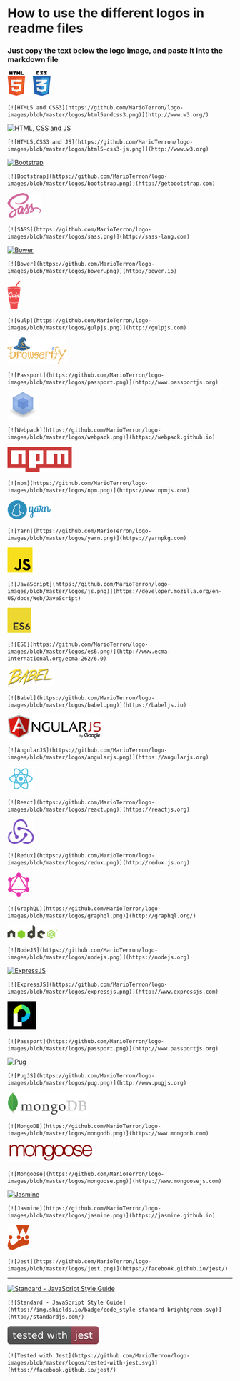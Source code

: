# How to use the different logos in readme files

### Just copy the text below the logo image, and paste it into the markdown file


[![HTML and CSS](https://github.com/MarioTerron/logo-images/blob/master/logos/html5andcss3.png)](https://www.w3.org)

    [![HTML5 and CSS3](https://github.com/MarioTerron/logo-images/blob/master/logos/html5andcss3.png)](http://www.w3.org/)  

[![HTML, CSS and JS](https://github.com/MarioTerron/logo-images/blob/master/logos/html5-css3-js.png)](https://www.w3.org)

    [![HTML5,CSS3 and JS](https://github.com/MarioTerron/logo-images/blob/master/logos/html5-css3-js.png)](http://www.w3.org)  

[![Bootstrap](https://github.com/MarioTerron/logo-images/blob/master/logos/bootstrap.png)](http://getbootstrap.com)

    [![Bootstrap](https://github.com/MarioTerron/logo-images/blob/master/logos/bootstrap.png)](http://getbootstrap.com)  

[![SASS](https://github.com/MarioTerron/logo-images/blob/master/logos/sass.png)](http://sass-lang.com)

    [![SASS](https://github.com/MarioTerron/logo-images/blob/master/logos/sass.png)](http://sass-lang.com)

[![Bower](https://github.com/MarioTerron/logo-images/blob/master/logos/bower.png)](https://bower.io)

    [![Bower](https://github.com/MarioTerron/logo-images/blob/master/logos/bower.png)](http://bower.io)  

[![Gulp](https://github.com/MarioTerron/logo-images/blob/master/logos/gulpjs.png)](https://gulpjs.com)

    [![Gulp](https://github.com/MarioTerron/logo-images/blob/master/logos/gulpjs.png)](http://gulpjs.com)

[![Browserify](https://github.com/MarioTerron/logo-images/blob/master/logos/browserify.png)](http://www.browserify.org)

    [![Passport](https://github.com/MarioTerron/logo-images/blob/master/logos/passport.png)](http://www.passportjs.org)

[![Webpack](https://github.com/MarioTerron/logo-images/blob/master/logos/webpack.png)](https://webpack.github.io)

    [![Webpack](https://github.com/MarioTerron/logo-images/blob/master/logos/webpack.png)](https://webpack.github.io)

[![npm](https://github.com/MarioTerron/logo-images/blob/master/logos/npm.png)](https://www.npmjs.com)

    [![npm](https://github.com/MarioTerron/logo-images/blob/master/logos/npm.png)](https://www.npmjs.com)
 
[![Yarn](https://github.com/MarioTerron/logo-images/blob/master/logos/yarn.png)](https://yarnpkg.com)

    [![Yarn](https://github.com/MarioTerron/logo-images/blob/master/logos/yarn.png)](https://yarnpkg.com)

[![JavaScript](https://github.com/MarioTerron/logo-images/blob/master/logos/js.png)](https://developer.mozilla.org/en-US/docs/Web/JavaScript)

    [![JavaScript](https://github.com/MarioTerron/logo-images/blob/master/logos/js.png)](https://developer.mozilla.org/en-US/docs/Web/JavaScript)

[![ES6](https://github.com/MarioTerron/logo-images/blob/master/logos/es6.png)](http://www.ecma-international.org/ecma-262/6.0)

    [![ES6](https://github.com/MarioTerron/logo-images/blob/master/logos/es6.png)](http://www.ecma-international.org/ecma-262/6.0)

[![Babel](https://github.com/MarioTerron/logo-images/blob/master/logos/babel.png)](https://babeljs.io)

    [![Babel](https://github.com/MarioTerron/logo-images/blob/master/logos/babel.png)](https://babeljs.io)

[![AngularJS](https://github.com/MarioTerron/logo-images/blob/master/logos/angularjs.png)](https://angularjs.org)

    [![AngularJS](https://github.com/MarioTerron/logo-images/blob/master/logos/angularjs.png)](https://angularjs.org)

[![React](https://github.com/MarioTerron/logo-images/blob/master/logos/react.png)](https://reactjs.org)

    [![React](https://github.com/MarioTerron/logo-images/blob/master/logos/react.png)](https://reactjs.org)

[![Redux](https://github.com/MarioTerron/logo-images/blob/master/logos/redux.png)](http://redux.js.org)

    [![Redux](https://github.com/MarioTerron/logo-images/blob/master/logos/redux.png)](http://redux.js.org)

[![GraphQL](https://github.com/MarioTerron/logo-images/blob/master/logos/graphql.png)](http://graphql.org/)

    [![GraphQL](https://github.com/MarioTerron/logo-images/blob/master/logos/graphql.png)](http://graphql.org/)


[![NodeJS](https://github.com/MarioTerron/logo-images/blob/master/logos/nodejs.png)](https://nodejs.org)

    [![NodeJS](https://github.com/MarioTerron/logo-images/blob/master/logos/nodejs.png)](https://nodejs.org)

[![ExpressJS](https://github.com/MarioTerron/logo-images/blob/master/logos/expressjs.png)](http://expressjs.com)

    [![ExpressJS](https://github.com/MarioTerron/logo-images/blob/master/logos/expressjs.png)](http://www.expressjs.com)

[![Passport](https://github.com/MarioTerron/logo-images/blob/master/logos/passport.png)](http://www.passportjs.org)

    [![Passport](https://github.com/MarioTerron/logo-images/blob/master/logos/passport.png)](http://www.passportjs.org)    

[![Pug](https://github.com/MarioTerron/logo-images/blob/master/logos/pug.png)](http://www.pugjs.org)

    [![PugJS](https://github.com/MarioTerron/logo-images/blob/master/logos/pug.png)](http://www.pugjs.org)

[![MongoDB](https://github.com/MarioTerron/logo-images/blob/master/logos/mongodb.png)](https://www.mongodb.com)

    [![MongoDB](https://github.com/MarioTerron/logo-images/blob/master/logos/mongodb.png)](https://www.mongodb.com)

[![Mongoose](https://github.com/MarioTerron/logo-images/blob/master/logos/mongoose.png)](https://www.mongoosejs.com)

    [![Mongoose](https://github.com/MarioTerron/logo-images/blob/master/logos/mongoose.png)](https://www.mongoosejs.com)
  
[![Jasmine](https://github.com/MarioTerron/logo-images/blob/master/logos/jasmine.png)](https://jasmine.github.io)

    [![Jasmine](https://github.com/MarioTerron/logo-images/blob/master/logos/jasmine.png)](https://jasmine.github.io)  

[![Jest](https://github.com/MarioTerron/logo-images/blob/master/logos/jest.png)](https://facebook.github.io/jest/)

    [![Jest](https://github.com/MarioTerron/logo-images/blob/master/logos/jest.png)](https://facebook.github.io/jest/)  

---  
  

[![Standard - JavaScript Style Guide](https://img.shields.io/badge/code_style-standard-brightgreen.svg)](http://standardjs.com/)

    [![Standard - JavaScript Style Guide](https://img.shields.io/badge/code_style-standard-brightgreen.svg)](http://standardjs.com/)


[![Tested with Jest](https://github.com/MarioTerron/logo-images/blob/master/logos/tested-with-jest.svg)](https://facebook.github.io/jest/)

    [![Tested with Jest](https://github.com/MarioTerron/logo-images/blob/master/logos/tested-with-jest.svg)](https://facebook.github.io/jest/)

